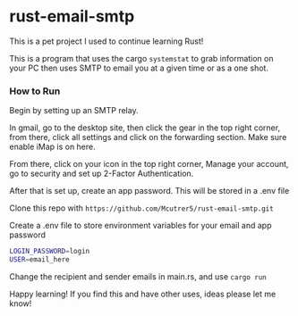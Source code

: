 # rust-email-smtp
This is a pet project I used to continue learning Rust!

This is a program that uses the cargo `systemstat` to grab 
information on your PC then uses SMTP to email you at a given time
or as a one shot.

### How to Run

Begin by setting up an SMTP relay. 

In gmail, go to the desktop site, 
then click the gear in the top right corner,
from there, click all settings and click on the
forwarding section. Make sure enable iMap is on here.

From there, click on your icon in the top right corner, 
Manage your account, 
go to security and set up 2-Factor Authentication.

After that is set up, create an app password. This will be stored in a .env file

Clone this repo with 
```https://github.com/Mcutrer5/rust-email-smtp.git```

Create a .env file to store environment variables for your email and app password
```bash
LOGIN_PASSWORD=login
USER=email_here
```

Change the recipient and sender emails in main.rs, and use ```cargo run```

Happy learning! If you find this and have other uses, ideas please let me know!
